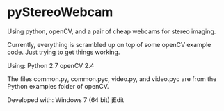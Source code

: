 pyStereoWebcam
==============

Using python, openCV, and a pair of cheap webcams for stereo imaging.

Currently, everything is scrambled up on top of some openCV example code. Just trying to get things working.

Using:
Python 2.7
openCV 2.4

The files common.py, common.pyc, video.py, and video.pyc are from the Python examples folder of openCV.

Developed with:
Windows 7 (64 bit)
jEdit
